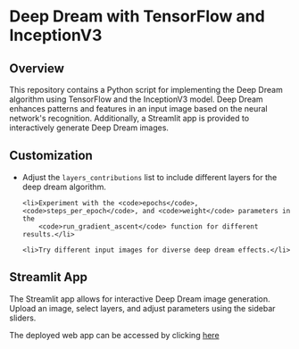 <!DOCTYPE html>
<html>

<body>

<h1>Deep Dream with TensorFlow and InceptionV3</h1>

<h2>Overview</h2>

<p>This repository contains a Python script for implementing the Deep Dream algorithm using TensorFlow and the InceptionV3 model. Deep Dream enhances patterns and features in an input image based on the neural network's recognition. Additionally, a Streamlit app is provided to interactively generate Deep Dream images.</p>

<!-- <h3>Streamlit App</h3>

<h2>Original and Dreamified Images</h2>

<p><strong>Original Image:</strong></p>

<img src="https://images.pexels.com/photos/1933239/pexels-photo-1933239.jpeg?auto=compress&cs=tinysrgb&w=1260&h=750&dpr=2" alt="Original Image", width=300>

<p><strong>Dreamified Image:</strong></p>

<img src="https://i.imgur.com/ncb9YuL.jpg" alt="Dreamified Image", width=300> -->

<h2>Customization</h2>

<ul>
    <li>Adjust the <code>layers_contributions</code> list to include different layers for the deep dream algorithm.</li>

    <li>Experiment with the <code>epochs</code>, <code>steps_per_epoch</code>, and <code>weight</code> parameters in the
        <code>run_gradient_ascent</code> function for different results.</li>

    <li>Try different input images for diverse deep dream effects.</li>
</ul>

<h2>Streamlit App</h2>

<p>The Streamlit app allows for interactive Deep Dream image generation. Upload an image, select layers, and adjust parameters using the sidebar sliders.</p>

<p>The deployed web app can be accessed by clicking <a href='https://huggingface.co/spaces/unnati026/DeepDream'>here</a>